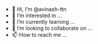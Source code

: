 - 👋 Hi, I’m @avinash-ttn
- 👀 I’m interested in ...
- 🌱 I’m currently learning ...
- 💞️ I’m looking to collaborate on ...
- 📫 How to reach me ...

<!---
avinash-ttn/avinash-ttn is a ✨ special ✨ repository because its `README.md` (this file) appears on your GitHub profile.
You can click the Preview link to take a look at your changes.
--->
